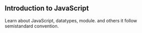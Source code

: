 ## Introduction to JavaScript

Learn about JavaScript, datatypes, module. and others
it follow semistandard convention.